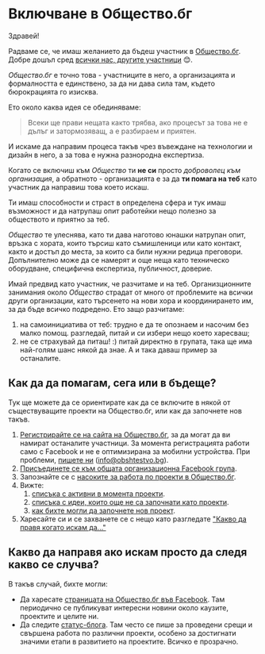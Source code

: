 # Включване в Общество.бг

Здравей!

Радваме се, че имаш желанието да бъдеш участник в [Общество.бг](https://www.obshtestvo.bg). Добре дошъл сред [всички нас, другите участници](https://www.facebook.com/groups/obshtestvo/members/) :blush:.

*Общество.бг* е точно това - участниците в него, а организацията и формалността е единствено, за да ни дава сила там, където бюрокрацията го изисква.

Ето около каква идея се обединяваме:

> Всеки ще прави нещата както трябва, ако процесът за това не е дълъг и затормозяващ, а е разбираем и приятен.

И искаме да направим процеса такъв чрез въвеждане на технологии и дизайн в него, а за това е нужна разнородна експертиза.

Когато се включиш към *Общество* ти **не си** просто *доброволец към организация*, а обратното - организацията е за да **ти помага на теб** като участник да направиш това което искаш. 

Ти имаш способности и страст в определена сфера и тук имаш възможност и да натрупаш опит работейки нещо полезно за обществото и приятно за теб.

*Общество* те улеснява, като ти дава наготово юнашки натрупан опит, връзка с хората, които търсиш като съмишленици или като контакт, както и достъп до места, за които са били нужни редица преговори. Допълнително може да се намерят и още неща като техническо оборудване, специфична експертиза, публичност, доверие.

Имай предвид като участник, че разчитаме и на теб. Организционните занимания около *Общество* страдат от много от проблемите на всички други организации, като търсенето на нови хора и координирането им, за да бъде всичко подредено. Ето защо разчитаме:

1. на самоинициатива от теб: трудно е да те опознаем и насочим без малко помощ. разгледай, питай и си избери нещо което харесваш;
1. не се страхувай да питаш! :) питай директно в групата, така ще има най-голям шанс някой да знае. А и така даваш пример за останалите.



## Как да да помагам, сега или в бъдеще?

Тук ще можете да се ориентирате как да се включите в някой от
съществуващите проекти на Общество.бг, или как да започнете нов такъв.

1.  [Регистрирайте се на сайта на Общество.бг](https://www.obshtestvo.bg/join), за да могат да ви намират останалите участници. За момента регистрацията работи само с Facebook и не е оптимизирана за мобилни устройства. При проблеми, [пишете ни](mailto:info@obshtestvo.bg) (info@obshtestvo.bg).
2.  [Присъединете се към общата организационна Facebook група](https://www.facebook.com/groups/obshtestvo).
3.  Запознайте се с [насоките за работа по проекти в Общество.бг](rules.md).
4.  Вижте:
    1. [списъка с активни в момента проекти](projects#readme).
    1. [списъка с идеи, които още не са започнати като проекти](https://github.com/obshtestvo/guides/issues/3).
    1. [как бихте могли да започнете нов проект](https://github.com/obshtestvo/guides/issues/2).
5. Харесайте си и се захванете се с нещо като разгледате ["Какво да правя когато искам да..."](checklists.md#readme)

## Какво да направя ако искам просто да следя какво се случва?

В такъв случай, бихте могли:

-   Да харесате [страницата на Общество.бг във Facebook](https://www.facebook.com/obshtestvo.bg).
    Там периодично се публикуват интересни новини около каузите, проектите и целите ни.
-   Да следите [статус-блогa](https://status.obshtestvo.bg). Там често се 
    пише за проведени срещи и свършена работа по различни проекти, особено за
    достигнати значими етапи в развитието на проектите. Всичко е прозрачно.
